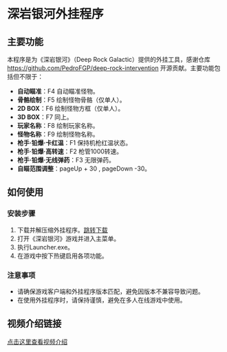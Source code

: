 # 深岩银河外挂程序

## 主要功能
本程序是为《深岩银河》（Deep Rock Galactic）提供的外挂工具，感谢仓库 https://github.com/PedroFGP/deep-rock-intervention 开源贡献。主要功能包括但不限于：

- **自动瞄准**：F4 自动瞄准怪物。
- **骨骼绘制**：F5 绘制怪物骨骼（仅单人）。
- **2D BOX**：F6 绘制怪物方框（仅单人）。
- **3D BOX**：F7 同上。
- **玩家名称**：F8 绘制玩家名称。
- **怪物名称**：F9 绘制怪物名称。
- **枪手·铅爆·卡红温**：F1 保持机枪红温状态。
- **枪手·铅爆·高转速**：F2 枪管1000转速。
- **枪手·铅爆·无线弹药**：F3 无限弹药。
- **自瞄范围调整**：pageUp + 30 , pageDown -30。

## 如何使用

### 安装步骤
1. 下载并解压缩外挂程序。[跳转下载](https://github.com/pain1929/deepRockHack1929/releases)
2. 打开《深岩银河》游戏并进入主菜单。
3. 执行Launcher.exe。
4. 在游戏中按下热键启用各项功能。

### 注意事项
- 请确保游戏客户端和外挂程序版本匹配，避免因版本不兼容导致问题。
- 在使用外挂程序时，请保持谨慎，避免在多人在线游戏中使用。

## 视频介绍链接
[点击这里查看视频介绍](https://www.bilibili.com/video/BV1SPCKY2ESc/?share_source=copy_web&vd_source=fba883db1b79fc57ebd24fb9e634c1e6)
